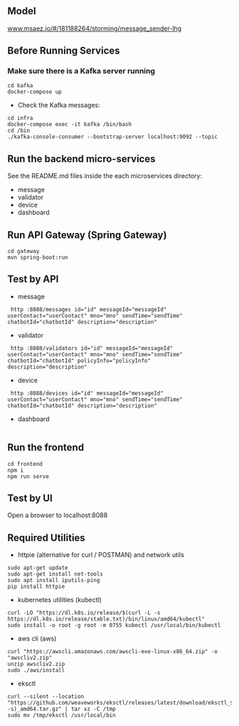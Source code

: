 # 

## Model
www.msaez.io/#/181188264/storming/message_sender-lhg

## Before Running Services
### Make sure there is a Kafka server running
```
cd kafka
docker-compose up
```
- Check the Kafka messages:
```
cd infra
docker-compose exec -it kafka /bin/bash
cd /bin
./kafka-console-consumer --bootstrap-server localhost:9092 --topic
```

## Run the backend micro-services
See the README.md files inside the each microservices directory:

- message
- validator
- device
- dashboard


## Run API Gateway (Spring Gateway)
```
cd gateway
mvn spring-boot:run
```

## Test by API
- message
```
 http :8088/messages id="id" messageId="messageId" userContact="userContact" mno="mno" sendTime="sendTime" chatbotId="chatbotId" description="description" 
```
- validator
```
 http :8088/validators id="id" messageId="messageId" userContact="userContact" mno="mno" sendTime="sendTime" chatbotId="chatbotId" policyInfo="policyInfo" description="description" 
```
- device
```
 http :8088/devices id="id" messageId="messageId" userContact="userContact" mno="mno" sendTime="sendTime" chatbotId="chatbotId" description="description" 
```
- dashboard
```
```


## Run the frontend
```
cd frontend
npm i
npm run serve
```

## Test by UI
Open a browser to localhost:8088

## Required Utilities

- httpie (alternative for curl / POSTMAN) and network utils
```
sudo apt-get update
sudo apt-get install net-tools
sudo apt install iputils-ping
pip install httpie
```

- kubernetes utilities (kubectl)
```
curl -LO "https://dl.k8s.io/release/$(curl -L -s https://dl.k8s.io/release/stable.txt)/bin/linux/amd64/kubectl"
sudo install -o root -g root -m 0755 kubectl /usr/local/bin/kubectl
```

- aws cli (aws)
```
curl "https://awscli.amazonaws.com/awscli-exe-linux-x86_64.zip" -o "awscliv2.zip"
unzip awscliv2.zip
sudo ./aws/install
```

- eksctl 
```
curl --silent --location "https://github.com/weaveworks/eksctl/releases/latest/download/eksctl_$(uname -s)_amd64.tar.gz" | tar xz -C /tmp
sudo mv /tmp/eksctl /usr/local/bin
```

